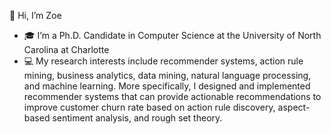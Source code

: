  👋 Hi, I’m Zoe
- 🎓 I’m a Ph.D. Candidate in Computer Science at the University of North Carolina at Charlotte
- 💻 My research interests include recommender systems, action rule mining, business analytics, data mining, natural language processing, and machine learning. More specifically, I designed and implemented recommender systems that can provide actionable recommendations to improve customer churn rate based on action rule discovery, aspect-based sentiment analysis, and rough set theory. 
<!-- - 🎨 I like painting -->
<!-- - 📫 How to reach me ... -->

<!---
zoeduan/zoeduan is a ✨ special ✨ repository because its `README.md` (this file) appears on your GitHub profile.
You can click the Preview link to take a look at your changes.
--->
